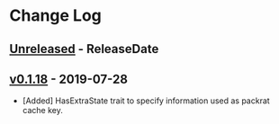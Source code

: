 # Change Log

## [Unreleased](https://github.com/dalance/nom-packrat/compare/v0.1.18...Unreleased) - ReleaseDate

## [v0.1.18](https://github.com/dalance/nom-packrat/compare/v0.1.17...v0.1.18) - 2019-07-28

* [Added] HasExtraState trait to specify information used as packrat cache key.
